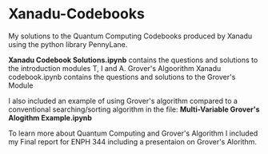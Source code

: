 # Xanadu-Codebooks
My solutions to the Quantum Computing Codebooks produced by Xanadu using the python library PennyLane.

**Xanadu Codebook Solutions.ipynb** contains the questions and solutions to the introduction modules T, I and A.
Grover's Algoorithm Xanadu codebook.ipynb contains the questions and solutions to the Grover's Module

I also included an example of using Grover's algorithm compared to a conventional searching/sorting algorithm in the file: **Multi-Variable Grover's Alogithm Example.ipynb**

To learn more about Quantum Computing and Grover's Algorithm I included my Final report for ENPH 344 including a presentaion on Grover's Alorithm.

